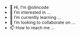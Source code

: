 - 👋 Hi, I’m @olincode
- 👀 I’m interested in ...
- 🌱 I’m currently learning ...
- 💞️ I’m looking to collaborate on ...
- 📫 How to reach me ...

<!---
olincode/olincode is a ✨ special ✨ repository because its `README.md` (this file) appears on your GitHub profile.
You can click the Preview link to take a look at your changes.
--->
